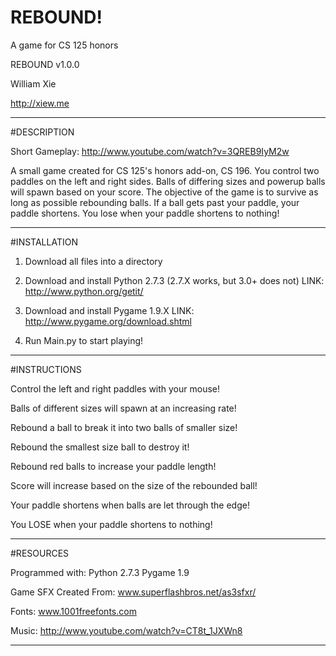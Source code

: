 REBOUND!
===================

A game for CS 125 honors

REBOUND v1.0.0

William Xie

http://xiew.me

---------------------------------------------------------------------------------

#DESCRIPTION

Short Gameplay:
http://www.youtube.com/watch?v=3QREB9IyM2w

A small game created for CS 125's honors add-on, CS 196.
You control two paddles on the left and right sides.
Balls of differing sizes and powerup balls will spawn based on your score.
The objective of the game is to survive as long as possible rebounding balls.
If a ball gets past your paddle, your paddle shortens.
You lose when your paddle shortens to nothing!

---------------------------------------------------------------------------------

#INSTALLATION

1) Download all files into a directory

2) Download and install Python 2.7.3 (2.7.X works, but 3.0+ does not)
LINK: http://www.python.org/getit/

3) Download and install Pygame 1.9.X 
LINK: http://www.pygame.org/download.shtml

4) Run Main.py to start playing!

---------------------------------------------------------------------------------


#INSTRUCTIONS

Control the left and right paddles with your mouse!

Balls of different sizes will spawn at an increasing rate!

Rebound a ball to break it into two balls of smaller size!

Rebound the smallest size ball to destroy it!

Rebound red balls to increase your paddle length!

Score will increase based on the size of the rebounded ball!

Your paddle shortens when balls are let through the edge!

You LOSE when your paddle shortens to nothing!

---------------------------------------------------------------------------------

#RESOURCES

Programmed with:
  Python 2.7.3 
  Pygame 1.9

Game SFX Created From:
  www.superflashbros.net/as3sfxr/
  
Fonts:
  www.1001freefonts.com
  
Music:
  http://www.youtube.com/watch?v=CT8t_1JXWn8

---------------------------------------------------------------------------------


